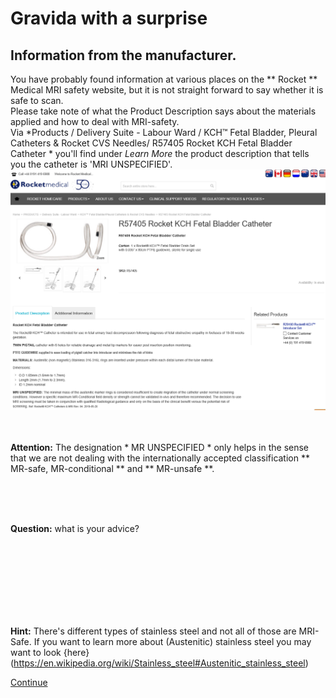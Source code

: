 # Gravida with a surprise

## Information from the manufacturer.

You have probably found information at various places on the ** Rocket ** Medical MRI safety website, but it is not straight forward to say whether it is safe to scan.
<br>
Please take note of what the Product Description says about the materials applied and how to deal with MRI-safety.
<br>
Via *Products / Delivery Suite - Labour Ward / KCH™ Fetal Bladder, Pleural Catheters & Rocket CVS Needles/ R57405 Rocket KCH Fetal Bladder Catheter * you'll find 
under *Learn More* the product description that tells you the catheter is 'MRI UNSPECIFIED'. ![](Rocket_cath_info_1_2020.png) 
<br>
<br>
<br>

**Attention:** 
The designation * MR UNSPECIFIED * only helps in the sense that we are not dealing with the internationally accepted classification
 ** MR-safe, MR-conditional ** and ** MR-unsafe **.

<br>
<br>
<br>

**Question:** what is your advice?

<br>
<br>
<br>
<br>
<br>
<br>
<br>

**Hint:**
There's different types of stainless steel and not all of those are MRI-Safe. If you want to learn more about (Austenitic) stainless steel 
you may want to look {here}(https://en.wikipedia.org/wiki/Stainless_steel#Austenitic_stainless_steel) 
<br>

[Continue](advies.md)
